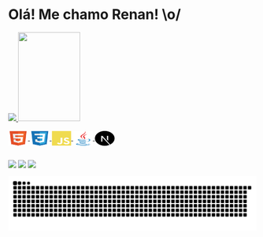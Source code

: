 <h1>Olá! Me chamo Renan! \o/</h1>

 <div>
  <a href="https://github.com/marshmll">
  <img width:"50%" height="180em" src="https://github-readme-stats.vercel.app/api?username=marshmll&show_icons=true&theme=dark&include_all_commits=true&count_private=true"/>
  <img width="50%" height="180em" src="https://github-readme-stats.vercel.app/api/top-langs/?username=marshmll&layout=compact&langs_count=7&theme=dark"/>
  <div style="display: inline_block"><br>
    <img align="center" alt="Renan-HTML" height="30" width="40" src="https://raw.githubusercontent.com/devicons/devicon/master/icons/html5/html5-original.svg">
    <img align="center" alt="Renan-CSS" height="30" width="40" src="https://raw.githubusercontent.com/devicons/devicon/master/icons/css3/css3-original.svg">
    <img align="center" alt="Renan-Js" height="30" width="40" src="https://raw.githubusercontent.com/devicons/devicon/master/icons/javascript/javascript-plain.svg">
    <img align="center" alt="Renan-Java" height="30" width="40" src="https://raw.githubusercontent.com/devicons/devicon/master/icons/java/java-original.svg">
    <img align="center" alt="Renan-Next" height="30" width="40" src="https://raw.githubusercontent.com/devicons/devicon/master/icons/nextjs/nextjs-original.svg">
  </div>
</div>
  
 ## 
  
 <div> 
  <a href="https://instagram.com/renan._.and" target="_blank"><img src="https://img.shields.io/badge/-Instagram-%23E4405F?style=for-the-badge&logo=instagram&logoColor=white" target="_blank"></a>
  <a href = "mailto:renandasilvaoliveiraandrade@gmail.com"><img src="https://img.shields.io/badge/-Gmail-%23333?style=for-the-badge&logo=gmail&logoColor=white" target="_blank"></a>
  <a href="https://www.linkedin.com/in/renan-andrade-8a06ba212/" target="_blank"><img src="https://img.shields.io/badge/-LinkedIn-%230077B5?style=for-the-badge&logo=linkedin&logoColor=white" target="_blank"></a> 
 
  ![Snake animation](https://github.com/marshmll/marshmll/blob/output/github-contribution-grid-snake.svg)
 
</div>
